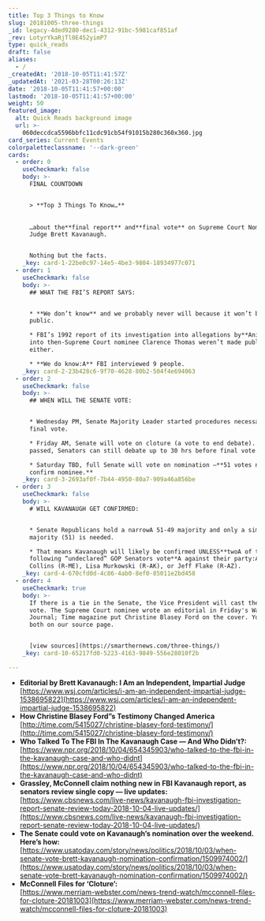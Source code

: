 ```yaml
---
title: Top 3 Things to Know
slug: 20181005-three-things
_id: legacy-4ded9280-dec1-4312-91bc-5981caf851af
_rev: LotyrYkaRjTl0E452yimP7
type: quick_reads
draft: false
aliases:
  - /
_createdAt: '2018-10-05T11:41:57Z'
_updatedAt: '2021-03-28T00:26:13Z'
date: '2018-10-05T11:41:57+00:00'
lastmod: '2018-10-05T11:41:57+00:00'
weight: 50
featured_image:
  alt: Quick Reads background image
  url: >-
    060deccdca5596bbfc11cdc91cb54f91015b280c360x360.jpg
card_series: Current Events
colorpaletteclassname: '--dark-green'
cards:
  - order: 0
    useCheckmark: false
    body: >-
      FINAL COUNTDOWN


      > **Top 3 Things To Know…**  
        
        
      …about the**final report** and**final vote** on Supreme Court Nominee
      Judge Brett Kavanaugh.


      Nothing but the facts.
    _key: card-1-22be0c97-14e5-4be3-9804-18934977c071
  - order: 1
    useCheckmark: false
    body: >-
      ## WHAT THE FBI’S REPORT SAYS:


      * **We don’t know** and we probably never will because it won’t be made
      public.

      * FBI’s 1992 report of its investigation into allegations by**Anita Hill**
      into then-Supreme Court nominee Clarence Thomas weren’t made public
      either.

      * **We do know:A** FBI interviewed 9 people.
    _key: card-2-23b428c6-9f70-4628-80b2-504f4e694063
  - order: 2
    useCheckmark: false
    body: >-
      ## WHEN WILL THE SENATE VOTE:


      * Wednesday PM, Senate Majority Leader started procedures necessary for a
      final vote.

      * Friday AM, Senate will vote on cloture (a vote to end debate). If
      passed, Senators can still debate up to 30 hrs before final vote.

      * Saturday TBD, full Senate will vote on nomination –**51 votes needed to
      confirm nominee.**
    _key: card-3-2693af0f-7b44-4950-80a7-909a46a856be
  - order: 3
    useCheckmark: false
    body: >-
      # WILL KAVANAUGH GET CONFIRMED:


      * Senate Republicans hold a narrowA 51-49 majority and only a simple
      majority (51) is needed.

      * That means Kavanaugh will likely be confirmed UNLESS**twoA of the three
      following “undeclared” GOP Senators vote**A against their party:A Susan
      Collins (R-ME), Lisa Murkowski (R-AK), or Jeff Flake (R-AZ).
    _key: card-4-670cfd0d-4c86-4ab0-8ef0-85011e2bd458
  - order: 4
    useCheckmark: true
    body: >-
      If there is a tie in the Senate, the Vice President will cast the deciding
      vote. The Supreme Court nominee wrote an editorial in Friday's Wall Street
      Journal; Time magazine put Christine Blasey Ford on the cover. You can see
      both on our source page.


      [view sources](https://smarthernews.com/three-things/)
    _key: card-10-65217fd0-5223-4163-9849-556e28010f2b

---
```

* **Editorial by Brett Kavanaugh: I Am an Independent, Impartial Judge**  
[https://www.wsj.com/articles/i-am-an-independent-impartial-judge-1538695822](https://www.wsj.com/articles/i-am-an-independent-impartial-judge-1538695822)
* **How Christine Blasey Ford”s Testimony Changed America**  
[http://time.com/5415027/christine-blasey-ford-testimony/](http://time.com/5415027/christine-blasey-ford-testimony/)
* **Who Talked To The FBI In The Kavanaugh Case — And Who Didn’t?:** [https://www.npr.org/2018/10/04/654345903/who-talked-to-the-fbi-in-the-kavanaugh-case-and-who-didnt](https://www.npr.org/2018/10/04/654345903/who-talked-to-the-fbi-in-the-kavanaugh-case-and-who-didnt)
* **Grassley, McConnell claim nothing new in FBI Kavanaugh report, as senators review single copy — live updates:**  
[https://www.cbsnews.com/live-news/kavanaugh-fbi-investigation-report-senate-review-today-2018-10-04-live-updates/](https://www.cbsnews.com/live-news/kavanaugh-fbi-investigation-report-senate-review-today-2018-10-04-live-updates/)
* **The Senate could vote on Kavanaugh’s nomination over the weekend. Here’s how:** [https://www.usatoday.com/story/news/politics/2018/10/03/when-senate-vote-brett-kavanaugh-nomination-confirmation/1509974002/](https://www.usatoday.com/story/news/politics/2018/10/03/when-senate-vote-brett-kavanaugh-nomination-confirmation/1509974002/)
* **McConnell Files for ‘Cloture’:**  
[https://www.merriam-webster.com/news-trend-watch/mcconnell-files-for-cloture-20181003](https://www.merriam-webster.com/news-trend-watch/mcconnell-files-for-cloture-20181003)